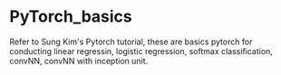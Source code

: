 # PyTorch_basics

Refer to Sung Kim's Pytorch tutorial, these are basics pytorch for conducting linear regressin, logistic regression, softmax classification, convNN, convNN with inception unit.